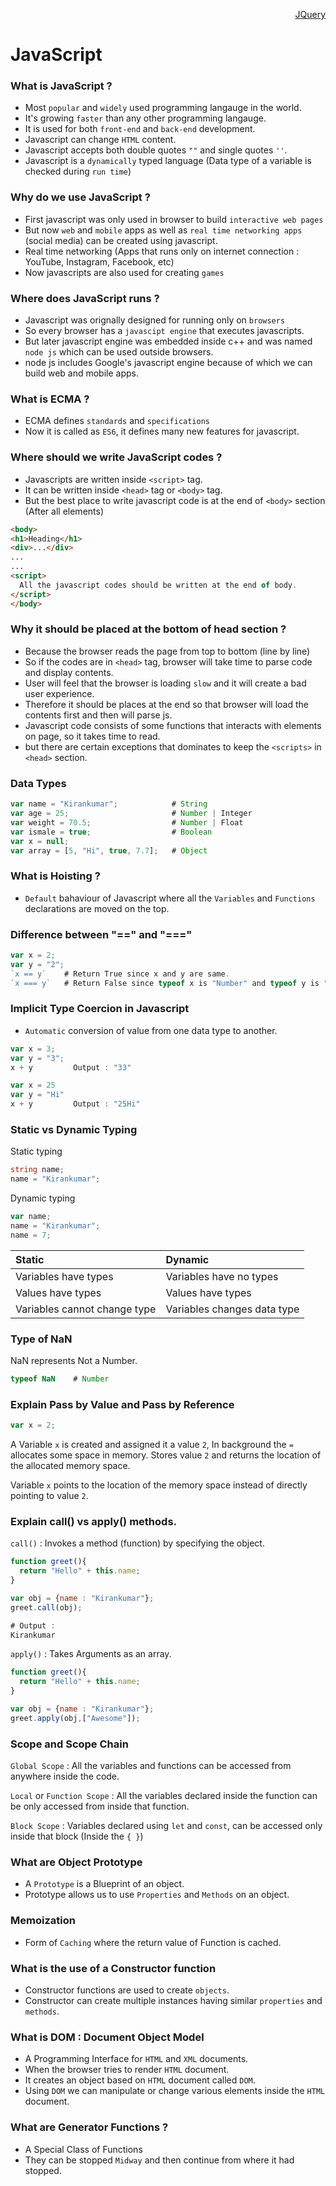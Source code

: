 <p align=right><a href="https://github.com/KIRANKUMAR7296/Javascript/blob/main/JQuery">JQuery</a></p>

# JavaScript

### What is JavaScript ?

- Most `popular` and `widely` used programming langauge in the world.
- It's growing `faster` than any other programming langauge.
- It is used for both `front-end` and `back-end` development.
- Javascript can change `HTML` content.
- Javascript accepts both double quotes `""` and single quotes `''`.
- Javascript is a `dynamically` typed language (Data type of a variable is checked during `run time`)

### Why do we use JavaScript ?

- First javascript was only used in browser to build `interactive web pages`
- But now `web` and `mobile` apps as well as `real time networking apps` (social media) can be created using javascript.
- Real time networking (Apps that runs only on internet connection : YouTube, Instagram, Facebook, etc)
- Now javascripts are also used for creating `games`

### Where does JavaScript runs ?

- Javascript was orignally designed for running only on `browsers`
- So every browser has a `javascipt engine` that executes javascripts.
- But later javascript engine was embedded inside c++ and was named `node js` which can be used outside browsers.
- node js includes Google's javascript engine because of which we can build web and mobile apps.

### What is ECMA ?

- ECMA defines `standards` and `specifications`
- Now it is called as `ES6`, it defines many new features for javascript.

### Where should we write JavaScript codes ?

- Javascripts are written inside `<script>` tag.
- It can be written inside `<head>` tag or `<body>` tag.
- But the best place to write javascript code is at the end of `<body>` section (After all elements)

```html
<body>
<h1>Heading</h1>
<div>...</div>
...
...
<script>
  All the javascript codes should be written at the end of body.
</script>
</body>
```

### Why it should be placed at the bottom of head section ?

- Because the browser reads the page from top to bottom (line by line)
- So if the codes are in `<head>` tag, browser will take time to parse code and display contents.
- User will feel that the browser is loading `slow` and it will create a bad user experience.
- Therefore it should be places at the end so that browser will load the contents first and then will parse js.
- Javascript code consists of some functions that interacts with elements on page, so it takes time to read.
- but there are certain exceptions that dominates to keep the `<scripts>` in `<head>` section.



### Data Types
```javascript
var name = "Kirankumar";            # String
var age = 25;                       # Number | Integer
var weight = 70.5;                  # Number | Float
var ismale = true;                  # Boolean
var x = null;             
var array = [5, "Hi", true, 7.7];   # Object
```

### What is Hoisting ?
- `Default` bahaviour of Javascript where all the `Variables` and `Functions` declarations are moved on the top. 

### Difference between "==" and "==="

```javascript
var x = 2;
var y = "2";
`x == y`    # Return True since x and y are same.
`x === y`   # Return False since typeof x is "Number" and typeof y is "String".
```
### Implicit Type Coercion in Javascript
- `Automatic` conversion of value from one data type to another.

```javascript
var x = 3;
var y = "3";
x + y         Output : "33"

var x = 25
var y = "Hi"
x + y         Output : "25Hi"
```

### Static vs Dynamic Typing

Static typing
```c#
string name;
name = "Kirankumar";
```

Dynamic typing
```javascript
var name;
name = "Kirankumar";
name = 7;
```

Static | Dynamic
:--- | :---
Variables have types | Variables have no types
Values have types | Values have types
Variables cannot change type | Variables changes data type 

### Type of NaN

NaN represents Not a Number.

```javascript
typeof NaN    # Number
```

### Explain Pass by Value and Pass by Reference

```javascript
var x = 2;
```

A Variable `x` is created and assigned it a value `2`, In background the `=` allocates some space in memory. Stores value `2` and returns the location of the allocated memory space.

Variable `x` points to the location of the memory space instead of directly pointing to value `2`.

### Explain call() vs apply() methods.

`call()` : Invokes a method (function) by specifying the object.

```javascript
function greet(){
  return "Hello" + this.name;
}

var obj = {name : "Kirankumar"};
greet.call(obj);  

# Output :
Kirankumar
```

`apply()` : Takes Arguments as an array.

```javascript
function greet(){
  return "Hello" + this.name;
}

var obj = {name : "Kirankumar"};
greet.apply(obj,["Awesome"]);  
```

### Scope and Scope Chain 

`Global Scope` : All the variables and functions can be accessed from anywhere inside the code.

`Local` or `Function Scope` : All the variables declared inside the function can be only accessed from inside that function.

`Block Scope` : Variables declared using `let` and `const`, can be accessed only inside that block (Inside the `{ }`)

### What are Object Prototype

- A `Prototype` is a Blueprint of an object.
- Prototype allows us to use `Properties` and `Methods` on an object.

### Memoization

- Form of `Caching` where the return value of Function is cached.

### What is the use of a Constructor function

- Constructor functions are used to create `objects`.
- Constructor can create multiple instances having similar `properties` and `methods`.

### What is DOM : Document Object Model

- A Programming Interface for `HTML` and `XML` documents.
- When the browser tries to render `HTML` document.
- It creates an object based on `HTML` document called `DOM`.
- Using `DOM` we can manipulate or change various elements inside the `HTML` document.

### What are Generator Functions ?

- A Special Class of Functions
- They can be stopped `Midway` and then continue from where it had stopped.
